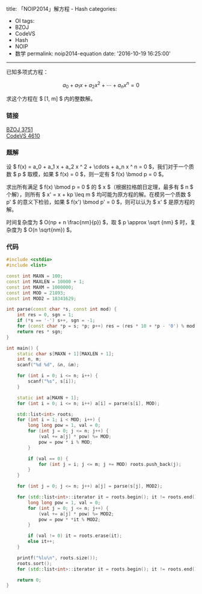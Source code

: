 title: 「NOIP2014」解方程 - Hash
categories:
  - OI
tags:
  - BZOJ
  - CodeVS
  - Hash
  - NOIP
  - 数学
permalink: noip2014-equation
date: '2016-10-19 16:25:00'
---

已知多项式方程：

$$ a_0 + a_1 x + a_2 x ^ 2 + \cdots + a_n x ^ n = 0 $$

求这个方程在 $ [1, m] $ 内的整数解。

<!-- more -->

### 链接

[BZOJ 3751](http://www.lydsy.com/JudgeOnline/problem.php?id=3751)  
[CodeVS 4610](http://codevs.cn/problem/4610/)

### 题解

设 $ f(x) = a_0 + a_1 x + a_2 x ^ 2 + \cdots + a_n x ^ n = 0 $，我们对于一个质数 $ p $ 取模，如果 $ f(x) = 0 $，则一定有 $ f(x) \bmod p = 0 $。

求出所有满足 $ f(x) \bmod p = 0 $ 的 $ x $（根据拉格朗日定理，最多有 $ n $ 个解），则所有 $ x' = x + kp \leq m $ 均可能为原方程的解。在模另一个质数 $ p' $ 的意义下检验，如果 $ f(x') \bmod p' = 0 $，则可以认为 $ x' $ 是原方程的解。

时间复杂度为 $ O(np + n \frac{nm}{p}) $，取 $ p \approx \sqrt {nm} $ 时，复杂度为 $ O(n \sqrt{nm}) $。

### 代码

```cpp
#include <cstdio>
#include <list>

const int MAXN = 100;
const int MAXLEN = 10000 + 1;
const int MAXM = 1000000;
const int MOD = 21893;
const int MOD2 = 18341629;

int parse(const char *s, const int mod) {
    int res = 0, sgn = 1;
    if (*s == '-') s++, sgn = -1;
    for (const char *p = s; *p; p++) res = (res * 10 + *p - '0') % mod;
    return res * sgn;
}

int main() {
    static char s[MAXN + 1][MAXLEN + 1];
    int n, m;
    scanf("%d %d", &n, &m);

    for (int i = 0; i <= n; i++) {
        scanf("%s", s[i]);
    }

    static int a[MAXN + 1];
    for (int i = 0; i <= n; i++) a[i] = parse(s[i], MOD);

    std::list<int> roots;
    for (int i = 1; i < MOD; i++) {
        long long pow = 1, val = 0;
        for (int j = 0; j <= n; j++) {
            (val += a[j] * pow) %= MOD;
            pow = pow * i % MOD;
        }

        if (val == 0) {
            for (int j = i; j <= m; j += MOD) roots.push_back(j);
        }
    }

    for (int j = 0; j <= n; j++) a[j] = parse(s[j], MOD2);

    for (std::list<int>::iterator it = roots.begin(); it != roots.end(); ) {
        long long pow = 1, val = 0;
        for (int j = 0; j <= n; j++) {
            (val += a[j] * pow) %= MOD2;
            pow = pow * *it % MOD2;
        }

        if (val != 0) it = roots.erase(it);
        else it++;
    }

    printf("%lu\n", roots.size());
    roots.sort();
    for (std::list<int>::iterator it = roots.begin(); it != roots.end(); it++) printf("%d\n", *it);

    return 0;
}
```
